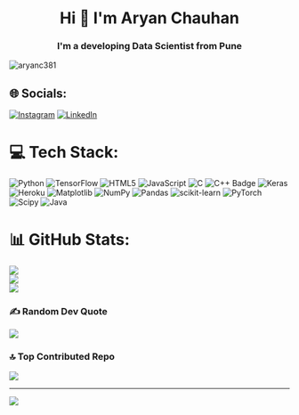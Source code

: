 # <h1 align="center">Hi 👋 I'm Aryan Chauhan</h1>
<h3 align="center">I'm a developing Data Scientist from Pune</h3>

<p align="left"> <img src="https://komarev.com/ghpvc/?username=aryanc381&label=Profile%20views&color=0e75b6&style=flat" alt="aryanc381" /> </p>

## 🌐 Socials:
[![Instagram](https://img.shields.io/badge/Instagram-%23E4405F.svg?logo=Instagram&logoColor=white)](https://instagram.com/aryanc381) [![LinkedIn](https://img.shields.io/badge/LinkedIn-%230077B5.svg?logo=linkedin&logoColor=white)](https://linkedin.com/in/aryanc381) 

# 💻 Tech Stack:
![Python](https://img.shields.io/badge/python-3670A0?style=for-the-badge&logo=python&logoColor=ffdd54) ![TensorFlow](https://img.shields.io/badge/TensorFlow-%23FF6F00.svg?style=for-the-badge&logo=TensorFlow&logoColor=white) ![HTML5](https://img.shields.io/badge/html5-%23E34F26.svg?style=for-the-badge&logo=html5&logoColor=white) ![JavaScript](https://img.shields.io/badge/javascript-%23323330.svg?style=for-the-badge&logo=javascript&logoColor=%23F7DF1E) ![C](https://img.shields.io/badge/c-%2300599C.svg?style=for-the-badge&logo=c&logoColor=white) ![C++ Badge](https://img.shields.io/badge/c++-%2300599C.svg?style=for-the-badge&logo=cplusplus&logoColor=white)
 ![Keras](https://img.shields.io/badge/Keras-%23D00000.svg?style=for-the-badge&logo=Keras&logoColor=white) ![Heroku](https://img.shields.io/badge/heroku-%23430098.svg?style=for-the-badge&logo=heroku&logoColor=white) ![Matplotlib](https://img.shields.io/badge/Matplotlib-%23ffffff.svg?style=for-the-badge&logo=Matplotlib&logoColor=black) ![NumPy](https://img.shields.io/badge/numpy-%23013243.svg?style=for-the-badge&logo=numpy&logoColor=white) ![Pandas](https://img.shields.io/badge/pandas-%23150458.svg?style=for-the-badge&logo=pandas&logoColor=white) ![scikit-learn](https://img.shields.io/badge/scikit--learn-%23F7931E.svg?style=for-the-badge&logo=scikit-learn&logoColor=white) ![PyTorch](https://img.shields.io/badge/PyTorch-%23EE4C2C.svg?style=for-the-badge&logo=PyTorch&logoColor=white) ![Scipy](https://img.shields.io/badge/SciPy-%230C55A5.svg?style=for-the-badge&logo=scipy&logoColor=%white) ![Java](https://img.shields.io/badge/java-%23ED8B00.svg?style=for-the-badge&logo=openjdk&logoColor=white) 
# 📊 GitHub Stats:
![](https://github-readme-stats.vercel.app/api?username=aryanc381&theme=shadow_red&hide_border=false&include_all_commits=false&count_private=false)<br/>
![](https://github-readme-streak-stats.herokuapp.com/?user=aryanc381&theme=shadow_red&hide_border=false)<br/>
![](https://github-readme-stats.vercel.app/api/top-langs/?username=aryanc381&theme=shadow_red&hide_border=false&include_all_commits=false&count_private=false&layout=compact)

### ✍️ Random Dev Quote
![](https://quotes-github-readme.vercel.app/api?type=horizontal&theme=dark)

### 🔝 Top Contributed Repo
![](https://github-contributor-stats.vercel.app/api?username=aryanc381&limit=5&theme=dark&combine_all_yearly_contributions=true)

---
[![](https://visitcount.itsvg.in/api?id=aryanc381&icon=0&color=0)](https://visitcount.itsvg.in)

<!-- Proudly created with GPRM ( https://gprm.itsvg.in ) -->
